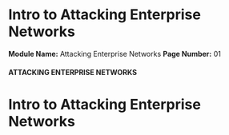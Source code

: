 <!--
 // Platform: Academy
// URL: https://academy.hackthebox.com/module/163/section/1540
// Platform Version: V1
// Module ID: 163
// Module Name: Attacking Enterprise Networks
// Module Difficulty: Medium
// Section ID: 1540
// Section Title: Intro to Attacking Enterprise Networks
// Page Title: Attacking Enterprise Networks
// Page Number: 01
-->

# Intro to Attacking Enterprise Networks

**Module Name:** Attacking Enterprise Networks **Page Number:** 01

#### ATTACKING ENTERPRISE NETWORKS

# Intro to Attacking Enterprise Networks

####